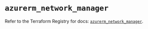 # `azurerm_network_manager`

Refer to the Terraform Registry for docs: [`azurerm_network_manager`](https://registry.terraform.io/providers/hashicorp/azurerm/3.92.0/docs/resources/network_manager).
